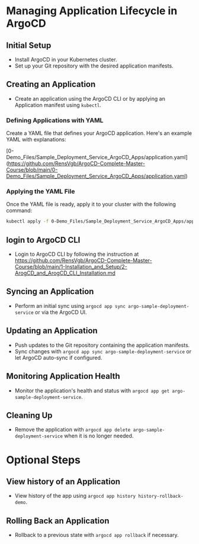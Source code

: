 
# Managing Application Lifecycle in ArgoCD

## Initial Setup
- Install ArgoCD in your Kubernetes cluster.
- Set up your Git repository with the desired application manifests.


## Creating an Application
- Create an application using the ArgoCD CLI or by applying an Application manifest using `kubectl`.


### Defining Applications with YAML

Create a YAML file that defines your ArgoCD application. Here's an example YAML with explanations:

[0-Demo_Files/Sample_Deployment_Service_ArgoCD_Apps/application.yaml] (https://github.com/RensVgb/ArgoCD-Complete-Master-Course/blob/main/0-Demo_Files/Sample_Deployment_Service_ArgoCD_Apps/application.yaml)


### Applying the YAML File

Once the YAML file is ready, apply it to your cluster with the following command:

```bash
kubectl apply -f 0-Demo_Files/Sample_Deployment_Service_ArgoCD_Apps/application.yaml
```

## login to ArgoCD CLI
- Login to ArgoCD CLI by following the instruction at https://github.com/RensVgb/ArgoCD-Complete-Master-Course/blob/main/1-Installation_and_Setup/2-ArogCD_and_ArogCD_CLI_Installation.md 

## Syncing an Application
- Perform an initial sync using `argocd app sync argo-sample-deployment-service` or via the ArgoCD UI.

## Updating an Application
- Push updates to the Git repository containing the application manifests.
- Sync changes with `argocd app sync argo-sample-deployment-service` or let ArgoCD auto-sync if configured.

## Monitoring Application Health
- Monitor the application's health and status with `argocd app get argo-sample-deployment-service`.

## Cleaning Up
- Remove the application with `argocd app delete argo-sample-deployment-service` when it is no longer needed.

# Optional Steps

## View history of an Application
- View history of the app using `argocd app history history-rollback-demo`.

## Rolling Back an Application
- Rollback to a previous state with `argocd app rollback` if necessary.